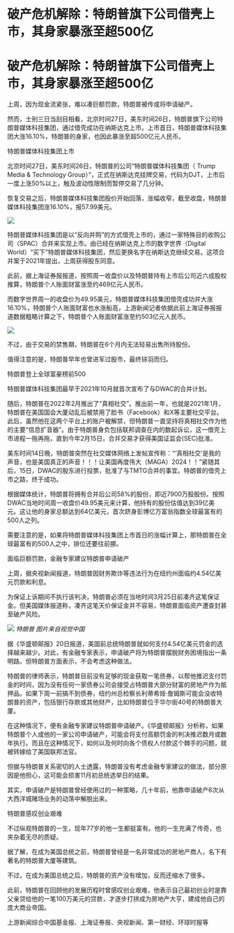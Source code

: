 # 破产危机解除：特朗普旗下公司借壳上市，其身家暴涨至超500亿

# 破产危机解除：特朗普旗下公司借壳上市，其身家暴涨至超500亿

上周，因为现金流紧张，难以凑巨额罚款，特朗普被传或将申请破产。

然而，士别三日当刮目相看，北京时间27日，美东时间26日，特朗普旗下公司特朗普媒体科技集团，通过借壳成功在纳斯达克上市。上市首日，特朗普媒体科技集团大涨16.10%，特朗普的身家，也因此暴涨至超500亿元人民币。

特朗普媒体科技集团上市

北京时间27日，美东时间26日，特朗普的公司“特朗普媒体科技集团（ Trump Media & Technology
Group）”，正式在纳斯达克挂牌交易，代码为DJT，上市后一度上涨50%以上，触及波动性限制而暂停交易了几分钟。

恢复交易之后，特朗普媒体科技集团股价开始回落，涨幅收窄，截至收盘，特朗普媒体科技集团涨16.10%，报57.99美元。

![](https://inews.gtimg.com/om_bt/OnxnijG2h6NE1xB8TtkL8twgqTnS1kZaHgrg8JjEeGKBYAA/1000)

特朗普媒体科技集团是以“反向并购”的方式借壳上市的，通过一家特殊目的收购公司（SPAC）合并来实现上市。由已经在纳斯达克上市的数字世界（Digital
World）“买下”特朗普媒体科技集团，然后更换名字在纳斯达克继续交易。这项合并案于2021年提出，上周获得股东同意。

此前，据上海证券报报道，按照周一收盘价以及特朗普持有上市后公司近六成股权推算，特朗普个人账面财富涨至约469亿元人民币。

而数字世界周一的收盘价为49.95美元，特朗普媒体科技集团借壳成功并大涨16.10%，特朗普个人账面财富也水涨船高，上游新闻记者依据此前上海证券报报道数据粗略计算之下，特朗普个人账面财富涨至约503亿元人民币。

![](https://inews.gtimg.com/om_bt/O0_U2PFhvf-T18UZnciHG_oDHZxQ9ghQcNsNjRT92w-QsAA/1000)

不过，由于交易的禁售期，特朗普在6个月内无法轻易出售所持股份。

值得注意的是，特朗普早年也曾进军过股市，最终铩羽而归。

特朗普登上全球富豪榜前500

特朗普媒体科技集团最早于2021年10月就首次宣布了与DWAC的合并计划。

随后，特朗普在2022年2月推出了“真相社交”。推出前一年，也就是2021年1月，特朗普在美国国会大厦动乱后被禁用了脸书（Facebook）和X等主要社交平台。此后，虽然他在这两个平台上的账户被解禁，但特朗普一直坚持将真相社交作为他的主要“信息扩音器”。由于特朗普身负包括联邦调查在内的数起诉讼，这一借壳上市进程一拖再拖，直到今年2月15日，合并交易才获得美国证监会(SEC)批准。

美东时间14日晚，特朗普突然在社交媒体网络上发帖宣传称：“‘真相社交’是我的声音，也是美国真正的声音！！！让美国再度伟大（MAGA）2024！！”紧随其后，15日，DWAC的股东进行投票，批准了与TMTG合并的事宜。特朗普的借壳上市之路，终于成功。

根据媒体统计，特朗普将拥有合并后公司58%的股份，即近7900万股股份。按照DWAC当地时间周一收盘价49.95美元来计算，他持有的股份估值达到39亿美元。这让他的身家总额达到64亿美元，首次跻身彭博亿万富翁指数全球最富有的500人之列。

需要注意的是，如果将特朗普媒体科技集团上市首日的涨幅计算上，那特朗普在全球最富有的500人之中，排位还要往前挪。

面临巨额罚款，金融专家建议特朗普申请破产

上周，据央视新闻报道，特朗普因财务欺诈等违法行为在纽约州面临约4.54亿美元罚款和利息。

为保证上诉期间不执行该判决，特朗普必须在当地时间3月25日前凑齐这笔保证金。但美国媒体报道称，凑齐这笔天价保证金并不容易，特朗普面临资产遭查封甚至破产风险。

![](https://inews.gtimg.com/om_bt/OPvRgnyKpIEDE6wwrFkYf0g7BrSb71FOjvJ70awVx49A8AA/1000)
_特朗普 图片来自视觉中国_

据《华盛顿邮报》20日报道，美国前总统特朗普就如何支付4.54亿美元罚金的选择越来越少。对此，有金融专家表示，申请破产将为特朗普摆脱财务困境指出一条明路。但特朗普方面表示，不会考虑这种做法。

特朗普的律师表示，特朗普目前没有足够的现金获取一笔债券，以帮他推迟支付罚金的时间，因为没有任何一家债券公司会接受占特朗普大部分财富的房地产作为抵押品。如果下周一前搞不到债券，纽约州总检察长利蒂希娅·詹姆斯可能会没收特朗普的资产，包括银行存款或其他财产，比如特朗普位于华尔街40号的特朗普大厦。

在这种情况下，便有金融专家建议特朗普申请破产。《华盛顿邮报》分析称，如果特朗普个人或他的一家公司申请破产，可能会将支付高额罚金的判决推迟数月或数年执行。而且在这种情况下，如何以及何时向各个债权人付款这个棘手的问题，就被转嫁给了美国联邦法官。

但据与特朗普关系密切的人士透露，特朗普没有考虑金融专家建议的做法，部分原因是他担心，这可能会损害11月初总统选举日的结果。

其实，申请破产是特朗普曾经使用过的一种策略，几十年前，他靠申请破产6次从大西洋城赌场业务的动荡中解脱出来。

特朗普感叹创业艰难

不过纵观特朗普的一生，现年77岁的他一生都挺富有。他的一生充满了传奇，也夹杂着无尽的质疑。

据了解，在成为美国总统之前，特朗普曾经是一名非常成功的房地产商人，名下有著名的特朗普大厦等建筑。

不过，在成为美国总统之后，特朗普的资产没有增加，反而还缩水了很多。

此前，特朗普在回顾他的发展历程时曾感叹创业艰难，他表示自己最初创业时是靠父亲贷给他的一笔100万美元的贷款，才逐步打拼成为房地产大亨，建成他自己的庞大商业帝国。

上游新闻综合中国基金报、上海证券报、央视新闻、第一财经、环球时报等


